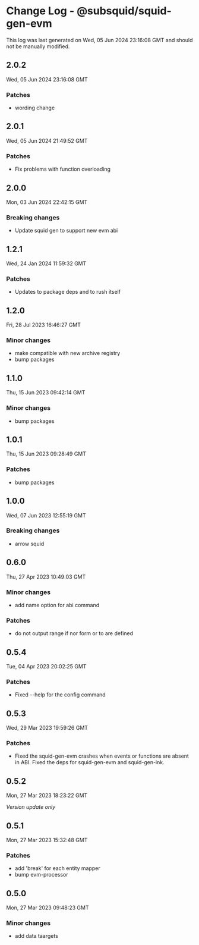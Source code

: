 # Change Log - @subsquid/squid-gen-evm

This log was last generated on Wed, 05 Jun 2024 23:16:08 GMT and should not be manually modified.

## 2.0.2
Wed, 05 Jun 2024 23:16:08 GMT

### Patches

- wording change

## 2.0.1
Wed, 05 Jun 2024 21:49:52 GMT

### Patches

- Fix problems with function overloading

## 2.0.0
Mon, 03 Jun 2024 22:42:15 GMT

### Breaking changes

- Update squid gen to support new evm abi

## 1.2.1
Wed, 24 Jan 2024 11:59:32 GMT

### Patches

- Updates to package deps and to rush itself

## 1.2.0
Fri, 28 Jul 2023 16:46:27 GMT

### Minor changes

- make compatible with new archive registry
- bump packages

## 1.1.0
Thu, 15 Jun 2023 09:42:14 GMT

### Minor changes

- bump packages

## 1.0.1
Thu, 15 Jun 2023 09:28:49 GMT

### Patches

- bump packages

## 1.0.0
Wed, 07 Jun 2023 12:55:19 GMT

### Breaking changes

- arrow squid

## 0.6.0
Thu, 27 Apr 2023 10:49:03 GMT

### Minor changes

- add name option for abi command

### Patches

- do not output range if nor form or to are defined

## 0.5.4
Tue, 04 Apr 2023 20:02:25 GMT

### Patches

- Fixed --help for the config command

## 0.5.3
Wed, 29 Mar 2023 19:59:26 GMT

### Patches

- Fixed the squid-gen-evm crashes when events or functions are absent in ABI. Fixed the deps for squid-gen-evm and squid-gen-ink.

## 0.5.2
Mon, 27 Mar 2023 18:23:22 GMT

_Version update only_

## 0.5.1
Mon, 27 Mar 2023 15:32:48 GMT

### Patches

- add 'break' for each entity mapper
- bump evm-processor

## 0.5.0
Mon, 27 Mar 2023 09:48:23 GMT

### Minor changes

- add data taargets

